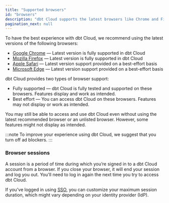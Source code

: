 ```yaml
---
title: "Supported browsers"
id: "browsers"
description: "dbt Cloud supports the latest browsers like Chrome and Firefox."
pagination_next: null
---
```


To have the best experience with dbt Cloud, we recommend using the latest versions of the following browsers:

- [Google Chrome](https://www.google.com/chrome/) &mdash; Latest version is fully supported in dbt Cloud
- [Mozilla Firefox](https://www.mozilla.org/en-US/firefox/) &mdash; Latest version is fully supported in dbt Cloud
- [Apple Safari](https://www.apple.com/safari/) &mdash; Latest version support provided on a best-effort basis
- [Microsoft Edge](https://www.microsoft.com/en-us/edge?form=MA13FJ&exp=e00) &mdash; Latest version support provided on a best-effort basis

dbt Cloud provides two types of browser support:

- Fully supported &mdash; dbt Cloud is fully tested and supported on these browsers. Features display and work as intended.
- Best effort &mdash; You can access dbt Cloud on these browsers. Features may not display or work as intended.

You may still be able to access and use dbt Cloud even without using the latest recommended browser or an unlisted browser. However, some features might not display as intended.

:::note
To improve your experience using dbt Cloud, we suggest that you turn off ad blockers.
:::

### Browser sessions

A session is a period of time during which you’re signed in to a dbt Cloud account from a browser. If you close your browser, it will end your session and log you out. You'll need to log in again the next time you try to access dbt Cloud. 

If you've logged in using [SSO](/docs/cloud/manage-access/sso-overview), you can customize your maximum session duration, which might vary depending on your identity provider (IdP).
